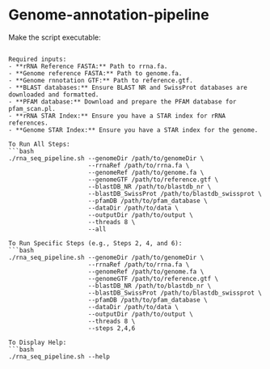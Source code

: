 # Genome-annotation-pipeline

Make the script executable:
```chmod +x rna_seq_pipeline.sh

Required inputs:
- **rRNA Reference FASTA:** Path to rrna.fa.
- **Genome reference FASTA:** Path to genome.fa.
- **Genome rnnotation GTF:** Path to reference.gtf.
- **BLAST databases:** Ensure BLAST NR and SwissProt databases are downloaded and formatted.
- **PFAM database:** Download and prepare the PFAM database for pfam_scan.pl.
- **rRNA STAR Index:** Ensure you have a STAR index for rRNA references.
- **Genome STAR Index:** Ensure you have a STAR index for the genome.

To Run All Steps:
```bash
./rna_seq_pipeline.sh --genomeDir /path/to/genomeDir \
                      --rrnaRef /path/to/rrna.fa \
                      --genomeRef /path/to/genome.fa \
                      --genomeGTF /path/to/reference.gtf \
                      --blastDB_NR /path/to/blastdb_nr \
                      --blastDB_SwissProt /path/to/blastdb_swissprot \
                      --pfamDB /path/to/pfam_database \
                      --dataDir /path/to/data \
                      --outputDir /path/to/output \
                      --threads 8 \
                      --all

To Run Specific Steps (e.g., Steps 2, 4, and 6):
```bash
./rna_seq_pipeline.sh --genomeDir /path/to/genomeDir \
                      --rrnaRef /path/to/rrna.fa \
                      --genomeRef /path/to/genome.fa \
                      --genomeGTF /path/to/reference.gtf \
                      --blastDB_NR /path/to/blastdb_nr \
                      --blastDB_SwissProt /path/to/blastdb_swissprot \
                      --pfamDB /path/to/pfam_database \
                      --dataDir /path/to/data \
                      --outputDir /path/to/output \
                      --threads 8 \
                      --steps 2,4,6

To Display Help:
```bash
./rna_seq_pipeline.sh --help
